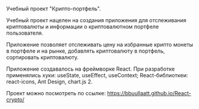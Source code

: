 Учебный проект "Крипто-портфель".

Учебный проект нацелен на создания приложения для отслеживания криптовалюты и информации о криптовалютном портфеле пользователя.

Приложение позволяет отслеживать цену на избранные крипто монеты в портфеле и на рынке, добавлять криптовалюту в портфель, сортировать криптовалюту.

Приложение создавалось на фреймворке React. При разработке применялись хуки: useState, useEffect, useContext; React-библиоткеи: react-icons, Ant Design, chart.js 2.

Проект можно посмотреть по ссылке: https://bbuullaatt.github.io/React-crypto/